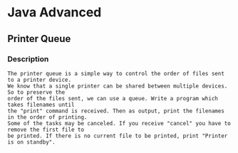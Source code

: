 # Java Advanced

## Printer Queue

### Description
    The printer queue is a simple way to control the order of files sent to a printer device.
    We know that a single printer can be shared between multiple devices. So to preserve the 
    order of the files sent, we can use a queue. Write a program which takes filenames until 
    the "print" command is received. Then as output, print the filenames in the order of printing.
    Some of the tasks may be canceled. If you receive "cancel" you have to remove the first file to
    be printed. If there is no current file to be printed, print "Printer is on standby".
